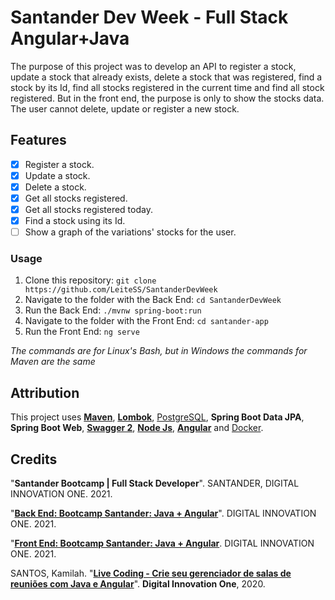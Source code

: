 # Santander Dev Week - Full Stack Angular+Java

The purpose of this project was to develop an API to register a stock, update a stock that already exists, delete a stock that was registered, find a stock by its Id, find all stocks registered in the current time and find all stock registered. But in the front end, the purpose is only to show the stocks data. The user cannot delete, update or register a new stock. 

## Features

- [x] Register a stock.
- [x] Update a stock.
- [x] Delete a stock.
- [x] Get all stocks registered.
- [x] Get all stocks registered today.
- [x] Find a stock using its Id.
- [ ] Show a graph of the variations' stocks for the user.

### Usage

1. Clone this repository: `git clone https://github.com/LeiteSS/SantanderDevWeek`
2. Navigate to the folder with the Back End: `cd SantanderDevWeek`
3. Run the Back End: `./mvnw spring-boot:run`
4. Navigate to the folder with the Front End: `cd santander-app`
5. Run the Front End: `ng serve` 

*The commands are for Linux's Bash, but in Windows the commands for Maven are the same*

## Attribution

This project uses [**Maven**](https://maven.apache.org/what-is-maven.html), [**Lombok**](https://projectlombok.org/), [PostgreSQL](https://www.postgresql.org/docs/), **Spring Boot Data JPA**, **Spring Boot Web**, [**Swagger 2**](https://www.baeldung.com/swagger-2-documentation-for-spring-rest-api), [**Node Js**](https://nodejs.org/en/docs/), [**Angular**](https://angular.io/docs) and [Docker](https://docs.docker.com/). 

## Credits

"**Santander Bootcamp | Full Stack Developer**". SANTANDER, DIGITAL INNOVATION ONE. 2021.

"[**Back End: Bootcamp Santander: Java + Angular**](https://github.com/RobertoNJunior/bootcamp-dio)". DIGITAL INNOVATION ONE. 2021.

"[**Front End: Bootcamp Santander: Java + Angular**](https://github.com/Guilherme11gr/bootcamp-dio). DIGITAL INNOVATION ONE. 2021.

SANTOS, Kamilah. "[**Live Coding - Crie seu gerenciador de salas de reuniões com Java e Angular**](https://github.com/Kamilahsantos/Client-Angular-Live-Coding-Dio)". **Digital Innovation One**, 2020.
